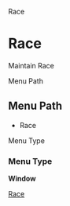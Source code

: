
Race
# Race


Maintain Race

Menu Path
## Menu Path



- Race

Menu Type
### Menu Type

**Window**


[Race](../../functional-guide/window/window-race.md)
